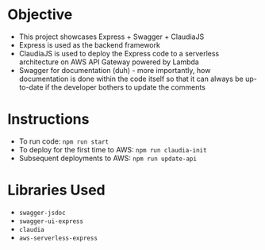 # Objective
- This project showcases Express + Swagger + ClaudiaJS
- Express is used as the backend framework
- ClaudiaJS is used to deploy the Express code to a serverless architecture on AWS API Gateway powered by Lambda
- Swagger for documentation (duh) - more importantly, how documentation is done within the code itself so that it can always be up-to-date if the developer bothers to update the comments

# Instructions
- To run code: `npm run start` 
- To deploy for the first time to AWS: `npm run claudia-init`
- Subsequent deployments to AWS: `npm run update-api`

# Libraries Used
- `swagger-jsdoc`
- `swagger-ui-express`
- `claudia`
- `aws-serverless-express`